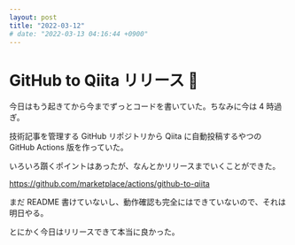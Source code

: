 ```yaml
---
layout: post
title: "2022-03-12"
# date: "2022-03-13 04:16:44 +0900"
---
```


# GitHub to Qiita リリース 🎉
今日はもう起きてから今までずっとコードを書いていた。ちなみに今は 4 時過ぎ。

技術記事を管理する GitHub リポジトリから Qiita に自動投稿するやつの GitHub Actions 版を作っていた。

いろいろ躓くポイントはあったが、なんとかリリースまでいくことができた。

https://github.com/marketplace/actions/github-to-qiita


まだ README 書けていないし、動作確認も完全にはできていないので、それは明日やる。

とにかく今日はリリースできて本当に良かった。








